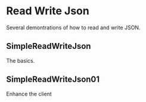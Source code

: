 # Read Write Json

Several demontrations of how to read and write JSON.

## SimpleReadWriteJson

The basics.

## SimpleReadWriteJson01

Enhance the client